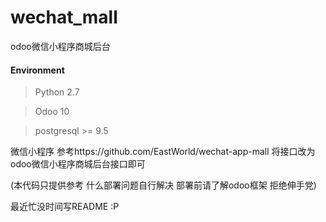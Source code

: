 # wechat_mall
odoo微信小程序商城后台
#### Environment

> Python 2.7  

> Odoo 10  

> postgresql >= 9.5  

微信小程序 参考https://github.com/EastWorld/wechat-app-mall 
将接口改为odoo微信小程序商城后台接口即可


(本代码只提供参考 什么部署问题自行解决 部署前请了解odoo框架 拒绝伸手党)

最近忙没时间写README :P

